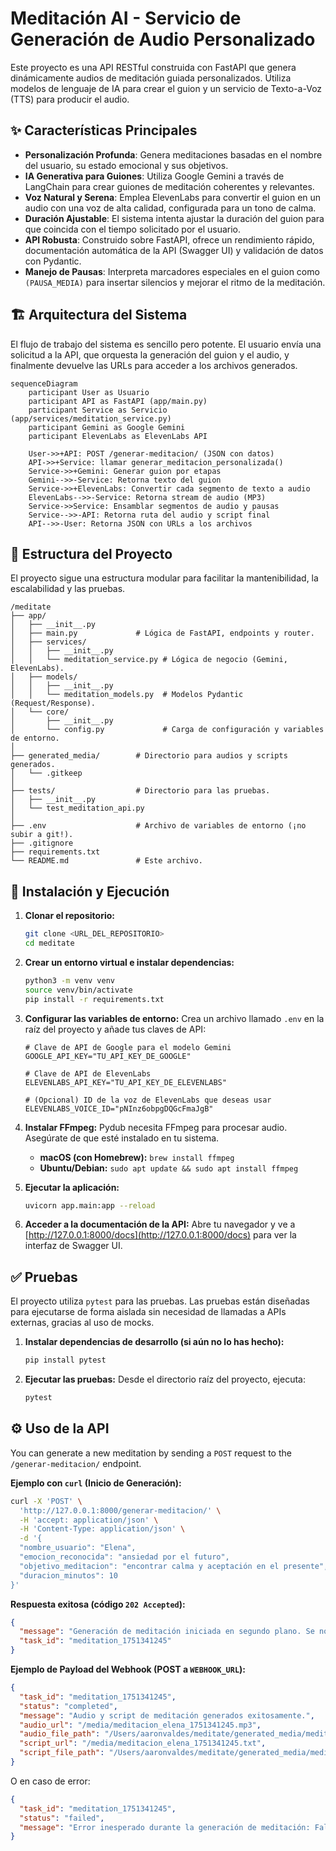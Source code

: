 # Meditación AI - Servicio de Generación de Audio Personalizado

Este proyecto es una API RESTful construida con FastAPI que genera dinámicamente audios de meditación guiada personalizados. Utiliza modelos de lenguaje de IA para crear el guion y un servicio de Texto-a-Voz (TTS) para producir el audio.

## ✨ Características Principales

*   **Personalización Profunda**: Genera meditaciones basadas en el nombre del usuario, su estado emocional y sus objetivos.
*   **IA Generativa para Guiones**: Utiliza Google Gemini a través de LangChain para crear guiones de meditación coherentes y relevantes.
*   **Voz Natural y Serena**: Emplea ElevenLabs para convertir el guion en un audio con una voz de alta calidad, configurada para un tono de calma.
*   **Duración Ajustable**: El sistema intenta ajustar la duración del guion para que coincida con el tiempo solicitado por el usuario.
*   **API Robusta**: Construido sobre FastAPI, ofrece un rendimiento rápido, documentación automática de la API (Swagger UI) y validación de datos con Pydantic.
*   **Manejo de Pausas**: Interpreta marcadores especiales en el guion como `(PAUSA_MEDIA)` para insertar silencios y mejorar el ritmo de la meditación.

## 🏗️ Arquitectura del Sistema

El flujo de trabajo del sistema es sencillo pero potente. El usuario envía una solicitud a la API, que orquesta la generación del guion y el audio, y finalmente devuelve las URLs para acceder a los archivos generados.

```mermaid
sequenceDiagram
    participant User as Usuario
    participant API as FastAPI (app/main.py)
    participant Service as Servicio (app/services/meditation_service.py)
    participant Gemini as Google Gemini
    participant ElevenLabs as ElevenLabs API

    User->>+API: POST /generar-meditacion/ (JSON con datos)
    API->>+Service: llamar generar_meditacion_personalizada()
    Service->>+Gemini: Generar guion por etapas
    Gemini-->>-Service: Retorna texto del guion
    Service->>+ElevenLabs: Convertir cada segmento de texto a audio
    ElevenLabs-->>-Service: Retorna stream de audio (MP3)
    Service->>Service: Ensamblar segmentos de audio y pausas
    Service-->>-API: Retorna ruta del audio y script final
    API-->>-User: Retorna JSON con URLs a los archivos
```

## 📂 Estructura del Proyecto

El proyecto sigue una estructura modular para facilitar la mantenibilidad, la escalabilidad y las pruebas.

```
/meditate
├── app/
│   ├── __init__.py
│   ├── main.py             # Lógica de FastAPI, endpoints y router.
│   ├── services/
│   │   ├── __init__.py
│   │   └── meditation_service.py # Lógica de negocio (Gemini, ElevenLabs).
│   ├── models/
│   │   ├── __init__.py
│   │   └── meditation_models.py  # Modelos Pydantic (Request/Response).
│   └── core/
│       ├── __init__.py
│       └── config.py             # Carga de configuración y variables de entorno.
│
├── generated_media/        # Directorio para audios y scripts generados.
│   └── .gitkeep
│
├── tests/                  # Directorio para las pruebas.
│   ├── __init__.py
│   └── test_meditation_api.py
│
├── .env                    # Archivo de variables de entorno (¡no subir a git!).
├── .gitignore
├── requirements.txt
└── README.md               # Este archivo.
```

## 🚀 Instalación y Ejecución

1.  **Clonar el repositorio:**
    ```bash
    git clone <URL_DEL_REPOSITORIO>
    cd meditate
    ```

2.  **Crear un entorno virtual e instalar dependencias:**
    ```bash
    python3 -m venv venv
    source venv/bin/activate
    pip install -r requirements.txt
    ```

3.  **Configurar las variables de entorno:**
    Crea un archivo llamado `.env` en la raíz del proyecto y añade tus claves de API:
    ```env
    # Clave de API de Google para el modelo Gemini
    GOOGLE_API_KEY="TU_API_KEY_DE_GOOGLE"

    # Clave de API de ElevenLabs
    ELEVENLABS_API_KEY="TU_API_KEY_DE_ELEVENLABS"

    # (Opcional) ID de la voz de ElevenLabs que deseas usar
    ELEVENLABS_VOICE_ID="pNInz6obpgDQGcFmaJgB"
    ```

4.  **Instalar FFmpeg:**
    Pydub necesita FFmpeg para procesar audio. Asegúrate de que esté instalado en tu sistema.
    *   **macOS (con Homebrew):** `brew install ffmpeg`
    *   **Ubuntu/Debian:** `sudo apt update && sudo apt install ffmpeg`

5.  **Ejecutar la aplicación:**
    ```bash
    uvicorn app.main:app --reload
    ```

6.  **Acceder a la documentación de la API:**
    Abre tu navegador y ve a [http://127.0.0.1:8000/docs](http://127.0.0.1:8000/docs) para ver la interfaz de Swagger UI.

## ✅ Pruebas

El proyecto utiliza `pytest` para las pruebas. Las pruebas están diseñadas para ejecutarse de forma aislada sin necesidad de llamadas a APIs externas, gracias al uso de mocks.

1.  **Instalar dependencias de desarrollo (si aún no lo has hecho):**
    ```bash
    pip install pytest
    ```

2.  **Ejecutar las pruebas:**
    Desde el directorio raíz del proyecto, ejecuta:
    ```bash
    pytest
    ```

## ⚙️ Uso de la API

You can generate a new meditation by sending a `POST` request to the `/generar-meditacion/` endpoint.

**Ejemplo con `curl` (Inicio de Generación):**

```bash
curl -X 'POST' \
  'http://127.0.0.1:8000/generar-meditacion/' \
  -H 'accept: application/json' \
  -H 'Content-Type: application/json' \
  -d '{
  "nombre_usuario": "Elena",
  "emocion_reconocida": "ansiedad por el futuro",
  "objetivo_meditacion": "encontrar calma y aceptación en el presente",
  "duracion_minutos": 10
}'
```

**Respuesta exitosa (código `202 Accepted`):**

```json
{
  "message": "Generación de meditación iniciada en segundo plano. Se notificará vía webhook al finalizar.",
  "task_id": "meditation_1751341245"
}
```

**Ejemplo de Payload del Webhook (POST a `WEBHOOK_URL`):**

```json
{
  "task_id": "meditation_1751341245",
  "status": "completed",
  "message": "Audio y script de meditación generados exitosamente.",
  "audio_url": "/media/meditacion_elena_1751341245.mp3",
  "audio_file_path": "/Users/aaronvaldes/meditate/generated_media/meditacion_elena_1751341245.mp3",
  "script_url": "/media/meditacion_elena_1751341245.txt",
  "script_file_path": "/Users/aaronvaldes/meditate/generated_media/meditacion_elena_1751341245.txt"
}
```

O en caso de error:

```json
{
  "task_id": "meditation_1751341245",
  "status": "failed",
  "message": "Error inesperado durante la generación de meditación: Fallo al generar el guion con la IA: ..."
}
```
